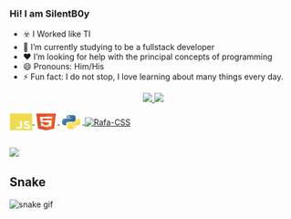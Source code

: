 ### Hi! I am SilentB0y

- ☣️ I Worked like TI
- 🌱 I’m currently studying to be a fullstack developer 
- ❤️ I’m looking for help with the principal concepts of programming
- 😄 Pronouns: Him/His
- ⚡ Fun fact: I do not stop, I love learning about many things every day.

<div align="center">
  <a href="https://github.com/SilentB0y">
  <img height="180em" src="https://github-readme-stats.vercel.app/api?username=SilentB0y&show_icons=true&theme=dark&include_all_commits=true&count_private=true"/>
  <img height="145em" src="https://github-readme-stats.vercel.app/api/top-langs/?username=SilentB0y&layout=compact&langs_count=7&theme=dark"/>
</div>
  
  <div style="display: inline_block"><br>
  <img align="center" alt="Rafa-Js" height="30" width="40" src="https://raw.githubusercontent.com/devicons/devicon/master/icons/javascript/javascript-plain.svg">
  <img align="center" alt="Rafa-HTML" height="30" width="40" src="https://raw.githubusercontent.com/devicons/devicon/master/icons/html5/html5-original.svg">
  <img align="center" alt="Rafa-Python" height="30" width="40" src="https://raw.githubusercontent.com/devicons/devicon/master/icons/python/python-original.svg">
  <img align="center" alt="Rafa-CSS" height="30" width="40" src="https://img.shields.io/badge/CSS-239120?&style=for-the-badge&logo=css3&logoColor=white">  
  </div>
    
  ##
  
  <div>
    <a href="https://www.instagram.com/russellnunezgodoy/" target="_blank"><img src="https://img.shields.io/badge/-Instagram-%23E4405F?style=for-the-badge&logo=instagram&logoColor=white" target="_blank"></a>  
       
  </div>
  
  ## Snake
  ![snake gif](https://github.com/SilentB0y/SilentB0y/blob/output/github-contribution-grid-snake.gif)
